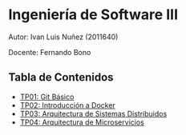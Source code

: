 # Ingeniería de Software III

Autor: Ivan Luis Nuñez (2011640)

Docente: Fernando Bono

## Tabla de Contenidos

- [TP01: Git Básico](tps/01.md)
- [TP02: Introducción a Docker](tps/02.md)
- [TP03: Arquitectura de Sistemas Distribuidos](tps/03.md)
- [TP04: Arquitectura de Microservicios](tps/04.md)
